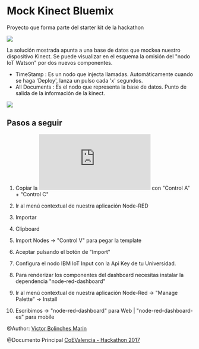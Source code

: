 # Mock Kinect Bluemix
Proyecto que forma parte del starter kit de la hackathon

![](https://github.com/vicboma1/TemplateBluemixNodeRED/blob/master/assets/_mockKinectNodeRED.png)


La solución mostrada apunta a una base de datos que mockea nuestro dispositivo Kinect.
Se puede visualizar en el esquema la omisión del "nodo IoT Watson" por dos nuevos componentes.
  * TimeStamp : Es un nodo que injecta llamadas. Automáticamente cuando se haga 'Deploy', lanza un pulso cada 'x' segundos.
  * All Documents : Es el nodo que representa la base de datos. Punto de salida de la información de la kinect.
  

![](https://github.com/vicboma1/TemplateBluemixNodeRED/blob/master/assets/_mockKinectNodeRED.gif)

## Pasos a seguir
1.   Copiar la ![Plantilla txt](https://raw.githubusercontent.com/vicboma1/TemplateBluemixNodeRED/master/assets/_mockKinectNodeRED.txt) con "Control A" + "Control C"

2.   Ir al menú contextual de nuestra aplicación Node-RED

3.   Importar

4.   Clipboard

5.   Import Nodes -> "Control V" para pegar la template

6.   Aceptar pulsando el botón de "Import"

7.   Configura el nodo IBM IoT Input con la Api Key de tu Universidad.

8.   Para renderizar los componentes del dashboard necesitas instalar la dependencia "node-red-dashboard"

9.   Ir al menú contextual de nuestra aplicación Node-Red -> "Manage Palette" -> Install

10.  Escribimos -> "node-red-dashboard" para Web | "node-red-dashboard-es" para mobile



@Author: [Victor Bolinches Marin](https://github.com/vicboma1)  

@Documento Principal  [CoEValencia - Hackathon 2017](https://github.com/CoEValencia/Hackathon_2017)

